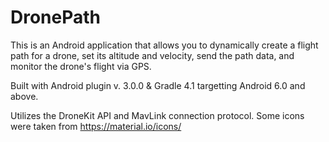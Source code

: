 # DronePath

This is an Android application that allows you to dynamically create a flight path for a drone, set its altitude and velocity, send the path data, and monitor the drone's flight via GPS.

Built with Android plugin v. 3.0.0 & Gradle 4.1 targetting Android 6.0 and above.

Utilizes the DroneKit API and MavLink connection protocol.
Some icons were taken from https://material.io/icons/
